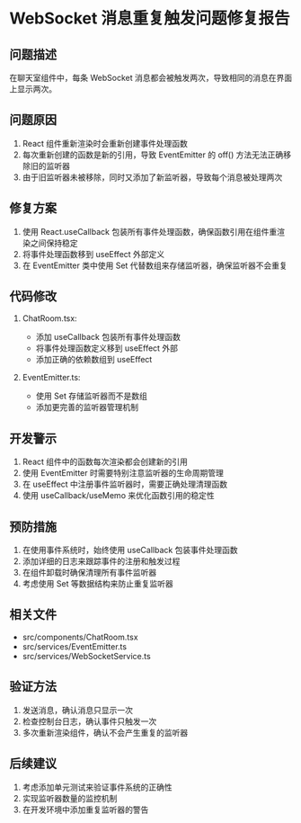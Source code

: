 # WebSocket 消息重复触发问题修复报告

## 问题描述

在聊天室组件中，每条 WebSocket 消息都会被触发两次，导致相同的消息在界面上显示两次。

## 问题原因

1. React 组件重新渲染时会重新创建事件处理函数
2. 每次重新创建的函数是新的引用，导致 EventEmitter 的 off() 方法无法正确移除旧的监听器
3. 由于旧监听器未被移除，同时又添加了新监听器，导致每个消息被处理两次

## 修复方案

1. 使用 React.useCallback 包装所有事件处理函数，确保函数引用在组件重渲染之间保持稳定
2. 将事件处理函数移到 useEffect 外部定义
3. 在 EventEmitter 类中使用 Set 代替数组来存储监听器，确保监听器不会重复

## 代码修改

1. ChatRoom.tsx:

   - 添加 useCallback 包装所有事件处理函数
   - 将事件处理函数定义移到 useEffect 外部
   - 添加正确的依赖数组到 useEffect

2. EventEmitter.ts:
   - 使用 Set 存储监听器而不是数组
   - 添加更完善的监听器管理机制

## 开发警示

1. React 组件中的函数每次渲染都会创建新的引用
2. 使用 EventEmitter 时需要特别注意监听器的生命周期管理
3. 在 useEffect 中注册事件监听器时，需要正确处理清理函数
4. 使用 useCallback/useMemo 来优化函数引用的稳定性

## 预防措施

1. 在使用事件系统时，始终使用 useCallback 包装事件处理函数
2. 添加详细的日志来跟踪事件的注册和触发过程
3. 在组件卸载时确保清理所有事件监听器
4. 考虑使用 Set 等数据结构来防止重复监听器

## 相关文件

- src/components/ChatRoom.tsx
- src/services/EventEmitter.ts
- src/services/WebSocketService.ts

## 验证方法

1. 发送消息，确认消息只显示一次
2. 检查控制台日志，确认事件只触发一次
3. 多次重新渲染组件，确认不会产生重复的监听器

## 后续建议

1. 考虑添加单元测试来验证事件系统的正确性
2. 实现监听器数量的监控机制
3. 在开发环境中添加重复监听器的警告

